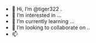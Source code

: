- 👋 Hi, I’m @tiger322 .
- 👀 I’m interested in ...
- 🌱 I’m currently learning ...
- 💞️ I’m looking to collaborate on ..
- 📫 
<!---
tiger322/tiger322 is a ✨ special ✨ repository because its `README.md` (this file) appears on your GitHub profile.
You can click the Preview link to take a look at your changes.
--->
